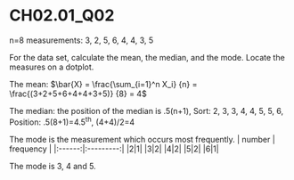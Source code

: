 # CH02.01_Q02 #

n=8 measurements: 3, 2, 5, 6, 4, 4, 3, 5

For the data set, calculate the mean, the median, and the mode. Locate the measures on a dotplot.

The mean: $\bar{X} = \frac{\sum_{i=1}^n X_i} {n} = \frac{(3+2+5+6+4+4+3+5)} {8} = 4$

The median: the position of the median is .5(n+1), Sort: 2, 3, 3, 4, 4, 5, 5, 6, Position: .5(8+1)=4.5<sup>th</sup>, (4+4)/2=4

The mode is the measurement which occurs most frequently.
| number | frequency |
|:------:|:---------:|
|2|1|
|3|2|
|4|2|
|5|2|
|6|1|

The mode is 3, 4 and 5.
